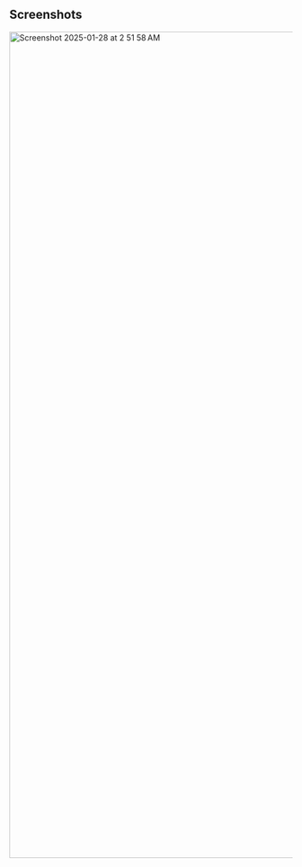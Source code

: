 ## Screenshots


<img width="1470" alt="Screenshot 2025-01-28 at 2 51 58 AM" src="https://github.com/user-attachments/assets/3e432eba-7b32-4c59-b2c7-ca23d22cec26" />




